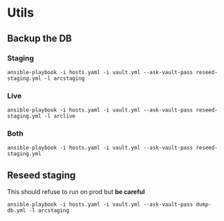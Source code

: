 # Utils

## Backup the DB

### Staging

```shell
ansible-playbook -i hosts.yaml -i vault.yml --ask-vault-pass reseed-staging.yml -l arcstaging
```

### Live

```shell
ansible-playbook -i hosts.yaml -i vault.yml --ask-vault-pass reseed-staging.yml -l arclive
```

### Both

```shell
ansible-playbook -i hosts.yaml -i vault.yml --ask-vault-pass reseed-staging.yml
```

## Reseed staging

This should refuse to run on prod but **be careful**

```shell
ansible-playbook -i hosts.yaml -i vault.yml --ask-vault-pass dump-db.yml -l arcstaging
```

